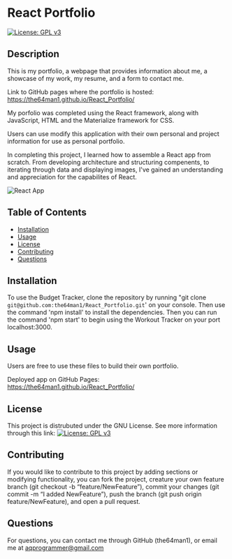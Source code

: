 # React Portfolio
[![License: GPL v3](https://img.shields.io/badge/License-GPLv3-blue.svg)](https://www.gnu.org/licenses/gpl-3.0)

## Description

This is my portfolio, a webpage that provides information about me, a showcase of my work, my resume, and a form to contact me.

Link to GitHub pages where the portfolio is hosted: https://the64man1.github.io/React_Portfolio/

My porfolio was completed using the React framework, along with JavaScript, HTML and the Materialize framework for CSS.

Users can use modify this application with their own personal and project information for use as personal portfolio.

In completing this project, I learned how to assemble a React app from scratch. From developing architecture and structuring compenents, to iterating through data and displaying images, I've gained an understanding and appreciation for the capabilites of React.

![React App](https://user-images.githubusercontent.com/74144055/126721116-b33d1df4-d553-4ac6-8894-4bb69f1599ab.png)

## Table of Contents
    
- [Installation](#installation)
- [Usage](#usage)
- [License](#license)
- [Contributing](#contributing)
- [Questions](#questions)
    
## Installation
    
To use the Budget Tracker, clone the repository by running "git clone `git@github.com:the64man1/React_Portfolio.git`' on your console. Then use the command 'npm install' to install the dependencies. Then you can run the command 'npm start' to begin using the Workout Tracker on your port localhost:3000.

## Usage
    
Users are free to use these files to build their own portfolio.

Deployed app on GitHub Pages: https://the64man1.github.io/React_Portfolio/
    
## License
    
This project is distrubuted under the GNU License. See more information through this link: [![License: GPL v3](https://img.shields.io/badge/License-GPLv3-blue.svg)](https://www.gnu.org/licenses/gpl-3.0)
    
## Contributing
    
If you would like to contribute to this project by adding sections or modifying functionality, you can fork the project, creature your own feature branch (git checkout -b “feature/NewFeature”), commit your changes (git commit -m “I added NewFeature”), push the branch (git push origin feature/NewFeature), and open a pull request.
    
## Questions
    
For questions, you can contact me through GitHub (the64man1), or email me at aqprogrammer@gmail.com

